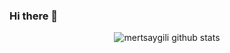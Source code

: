 ### Hi there 👋

<!--
**MertSaygili/MertSaygili** is a ✨ _special_ ✨ repository because its `README.md` (this file) appears on your GitHub profile.

Here are some ideas to get you started:

- 🔭 I’m currently working on ...
- 🌱 I’m currently learning Java, OpenCv
- 👯 I’m looking to collaborate on ...
- 📫 How to reach me: mert71719601@gmail.com
- 😄 Pronouns: ...
- ⚡ Fun fact: ...
-->
<p align="center">
  <img alt="mertsaygili github stats" src="https://github-readme-stats.vercel.app/api?username=mertsaygilitheme=gruvbox" />
</p>
